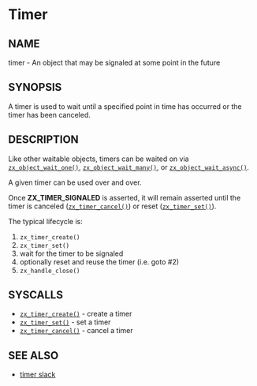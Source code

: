 # Timer

## NAME

timer - An object that may be signaled at some point in the future

## SYNOPSIS

A timer is used to wait until a specified point in time has occurred
or the timer has been canceled.

## DESCRIPTION

Like other waitable objects, timers can be waited on via
[`zx_object_wait_one()`], [`zx_object_wait_many()`], or
[`zx_object_wait_async()`].

A given timer can be used over and over.

Once **ZX_TIMER_SIGNALED** is asserted, it will remain asserted until
the timer is canceled ([`zx_timer_cancel()`]) or reset ([`zx_timer_set()`]).

The typical lifecycle is:

1. `zx_timer_create()`
2. `zx_timer_set()`
3. wait for the timer to be signaled
4. optionally reset and reuse the timer (i.e. goto #2)
5. `zx_handle_close()`

## SYSCALLS

 - [`zx_timer_create()`] - create a timer
 - [`zx_timer_set()`] - set a timer
 - [`zx_timer_cancel()`] - cancel a timer

## SEE ALSO

+ [timer slack](/docs/concepts/kernel/timer_slack.md)

[`zx_object_wait_one()`]: /reference/syscalls/object_wait_one.md
[`zx_object_wait_many()`]: /reference/syscalls/object_wait_many.md
[`zx_object_wait_async()`]: /reference/syscalls/object_wait_async.md
[`zx_timer_create()`]: /reference/syscalls/timer_create.md
[`zx_timer_set()`]: /reference/syscalls/timer_set.md
[`zx_timer_cancel()`]: /reference/syscalls/timer_cancel.md
